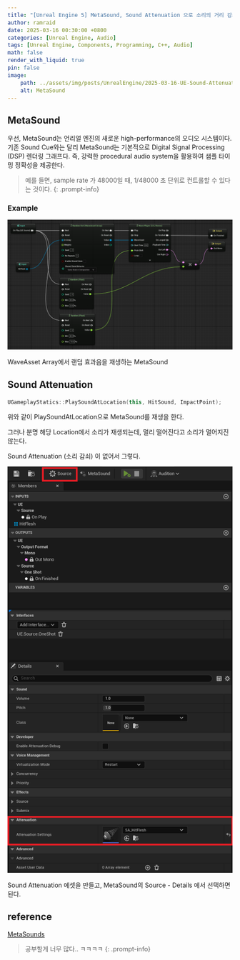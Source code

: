 ```yaml
---
title: "[Unreal Engine 5] MetaSound, Sound Attenuation 으로 소리의 거리 감쇠"
author: ramraid
date: 2025-03-16 00:30:00 +0800
categories: [Unreal Engine, Audio]
tags: [Unreal Engine, Components, Programming, C++, Audio]
math: false
render_with_liquid: true
pin: false
image:
    path: ../assets/img/posts/UnrealEngine/2025-03-16-UE-Sound-Attenuation-01.png
    alt: MetaSound
---
```


## MetaSound

우선, MetaSound는 언리얼 엔진의 새로운 high-performance의 오디오 시스템이다.
기존 Sound Cue와는 달리 MetaSound는 기본적으로 Digital Signal Processing (DSP) 렌더링 그래프다. 즉, 강력한 procedural audio system을 활용하여 샘플 타이밍 정확성을 제공한다.

> 예를 들면, sample rate 가 48000일 때, 1/48000 초 단위로 컨트롤할 수 있다는 것이다.
{: .prompt-info}

### Example

![MetaSounds](../assets/img/posts/UnrealEngine/2025-03-16-UE-Sound-Attenuation-02.png)

WaveAsset Array에서 랜덤 효과음을 재생하는 MetaSound

## Sound Attenuation

```cpp
UGameplayStatics::PlaySoundAtLocation(this, HitSound, ImpactPoint);
```

위와 같이 PlaySoundAtLocation으로 MetaSound를 재생을 한다.

그러나 분명 해당 Location에서 소리가 재생되는데, 멀리 떨어진다고 소리가 멀어지진 않는다.

Sound Attenuation (소리 감쇠) 이 없어서 그렇다.

![MetaSounds](../assets/img/posts/UnrealEngine/2025-03-16-UE-Sound-Attenuation-03.png)

Sound Attenuation 에셋을 만들고, MetaSound의 Source - Details 에서 선택하면 된다.

## reference

[MetaSounds](https://dev.epicgames.com/documentation/en-us/unreal-engine/metasounds-in-unreal-engine)

> 공부할게 너무 많다.. ㅋㅋㅋㅋ
{: .prompt-info}

